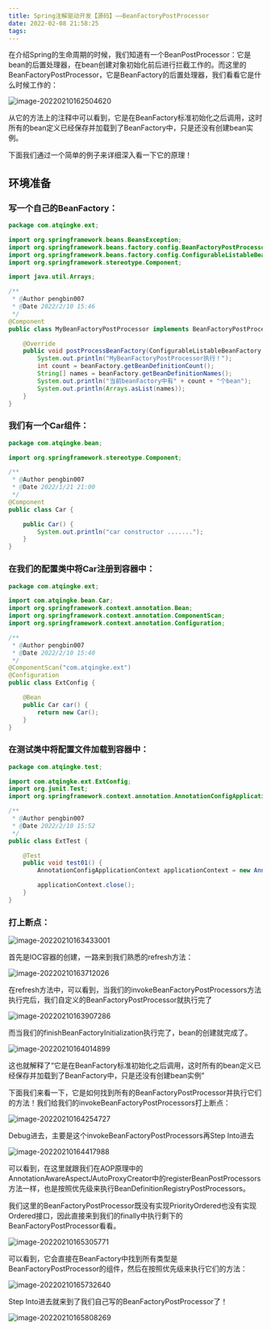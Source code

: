 ```yaml
---
title: Spring注解驱动开发【源码】——BeanFactoryPostProcessor
date: 2022-02-08 21:58:25
tags:
---
```


在介绍Spring的生命周期的时候，我们知道有一个BeanPostProcessor：它是bean的后置处理器，在bean创建对象初始化前后进行拦截工作的。而这里的BeanFactoryPostProcessor，它是BeanFactory的后置处理器，我们看看它是什么时候工作的：

![image-20220210162504620](https://gitee.com/pengzong888/imageSource/raw/master/img/2022/2/image-20220210162504620.png)

从它的方法上的注释中可以看到，它是在BeanFactory标准初始化之后调用，这时所有的bean定义已经保存并加载到了BeanFactory中，只是还没有创建bean实例。

下面我们通过一个简单的例子来详细深入看一下它的原理！

## 环境准备

### 写一个自己的BeanFactory：

```java
package com.atqingke.ext;

import org.springframework.beans.BeansException;
import org.springframework.beans.factory.config.BeanFactoryPostProcessor;
import org.springframework.beans.factory.config.ConfigurableListableBeanFactory;
import org.springframework.stereotype.Component;

import java.util.Arrays;

/**
 * @Author pengbin007
 * @Date 2022/2/10 15:46
 */
@Component
public class MyBeanFactoryPostProcessor implements BeanFactoryPostProcessor {

    @Override
    public void postProcessBeanFactory(ConfigurableListableBeanFactory beanFactory) throws BeansException {
        System.out.println("MyBeanFactoryPostProcessor执行！");
        int count = beanFactory.getBeanDefinitionCount();
        String[] names = beanFactory.getBeanDefinitionNames();
        System.out.println("当前beanFactory中有" + count + "个bean");
        System.out.println(Arrays.asList(names));
    }
}
```

### 我们有一个Car组件：

```java
package com.atqingke.bean;

import org.springframework.stereotype.Component;

/**
 * @Author pengbin007
 * @Date 2022/1/21 21:00
 */
@Component
public class Car {

    public Car() {
        System.out.println("car constructor .......");
    }
}
```

### 在我们的配置类中将Car注册到容器中：

```java
package com.atqingke.ext;

import com.atqingke.bean.Car;
import org.springframework.context.annotation.Bean;
import org.springframework.context.annotation.ComponentScan;
import org.springframework.context.annotation.Configuration;

/**
 * @Author pengbin007
 * @Date 2022/2/10 15:40
 */
@ComponentScan("com.atqingke.ext")
@Configuration
public class ExtConfig {

    @Bean
    public Car car() {
        return new Car();
    }
}
```

### 在测试类中将配置文件加载到容器中：

```java
package com.atqingke.test;

import com.atqingke.ext.ExtConfig;
import org.junit.Test;
import org.springframework.context.annotation.AnnotationConfigApplicationContext;

/**
 * @Author pengbin007
 * @Date 2022/2/10 15:52
 */
public class ExtTest {

    @Test
    public void test01() {
        AnnotationConfigApplicationContext applicationContext = new AnnotationConfigApplicationContext(ExtConfig.class);

        applicationContext.close();
    }
}
```

### 打上断点：

![image-20220210163433001](https://gitee.com/pengzong888/imageSource/raw/master/img/2022/2/image-20220210163433001.png)

首先是IOC容器的创建，一路来到我们熟悉的refresh方法：

![image-20220210163712026](https://gitee.com/pengzong888/imageSource/raw/master/img/2022/2/image-20220210163712026.png)

在refresh方法中，可以看到，当我们的invokeBeanFactoryPostProcessors方法执行完后，我们自定义的BeanFactoryPostProcessor就执行完了

![image-20220210163907286](https://gitee.com/pengzong888/imageSource/raw/master/img/2022/2/image-20220210163907286.png)

而当我们的finishBeanFactoryInitialization执行完了，bean的创建就完成了。

![image-20220210164014899](https://gitee.com/pengzong888/imageSource/raw/master/img/2022/2/image-20220210164014899.png)

这也就解释了“它是在BeanFactory标准初始化之后调用，这时所有的bean定义已经保存并加载到了BeanFactory中，只是还没有创建bean实例”

下面我们来看一下，它是如何找到所有的BeanFactoryPostProcessor并执行它们的方法！我们给我们的invokeBeanFactoryPostProcessors打上断点：

![image-20220210164254727](https://gitee.com/pengzong888/imageSource/raw/master/img/2022/2/image-20220210164254727.png)

Debug进去，主要是这个invokeBeanFactoryPostProcessors再Step Into进去

![image-20220210164417988](https://gitee.com/pengzong888/imageSource/raw/master/img/2022/2/image-20220210164417988.png)

可以看到，在这里就跟我们在AOP原理中的AnnotationAwareAspectJAutoProxyCreator中的registerBeanPostProcessors方法一样，也是按照优先级来执行BeanDefinitionRegistryPostProcessors。

我们这里的BeanFactoryPostProcessor既没有实现PriorityOrdered也没有实现Ordered接口，因此直接来到我们的finally中执行剩下的BeanFactoryPostProcessor看看。

![image-20220210165305771](https://gitee.com/pengzong888/imageSource/raw/master/img/2022/2/image-20220210165305771.png)

可以看到，它会直接在BeanFactory中找到所有类型是BeanFactoryPostProcessor的组件，然后在按照优先级来执行它们的方法：

![image-20220210165732640](https://gitee.com/pengzong888/imageSource/raw/master/img/2022/2/image-20220210165732640.png)

Step Into进去就来到了我们自己写的BeanFactoryPostProcessor了！

![image-20220210165808269](https://gitee.com/pengzong888/imageSource/raw/master/img/2022/2/image-20220210165808269.png)

